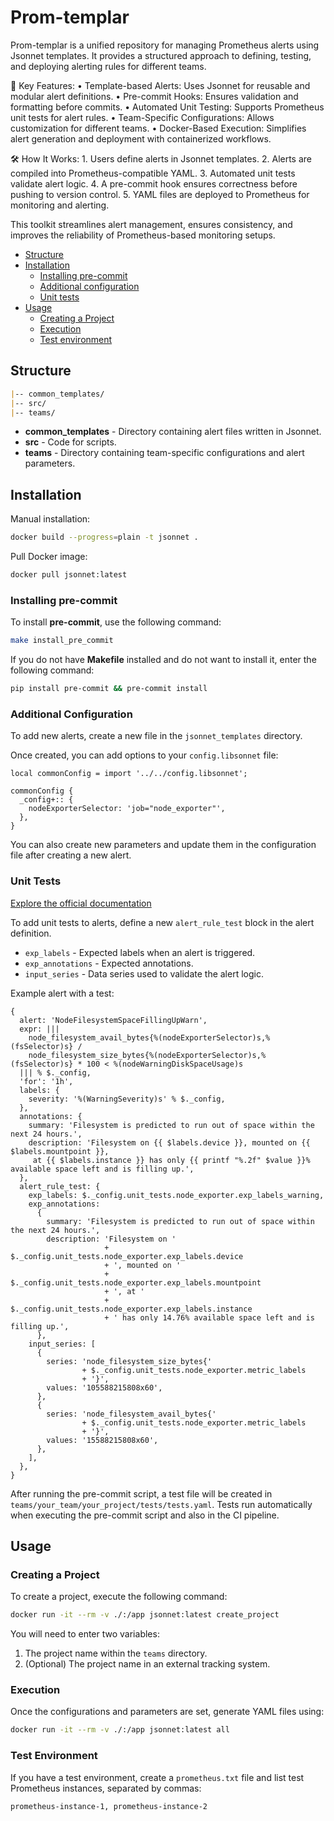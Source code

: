 # Prom-templar

Prom-templar is a unified repository for managing Prometheus alerts using Jsonnet templates. It provides a structured approach to defining, testing, and deploying alerting rules for different teams.

🚀 Key Features:
	•	Template-based Alerts: Uses Jsonnet for reusable and modular alert definitions.
	•	Pre-commit Hooks: Ensures validation and formatting before commits.
	•	Automated Unit Testing: Supports Prometheus unit tests for alert rules.
	•	Team-Specific Configurations: Allows customization for different teams.
	•	Docker-Based Execution: Simplifies alert generation and deployment with containerized workflows.

🛠 How It Works:
	1.	Users define alerts in Jsonnet templates.
	2.	Alerts are compiled into Prometheus-compatible YAML.
	3.	Automated unit tests validate alert logic.
	4.	A pre-commit hook ensures correctness before pushing to version control.
	5.	YAML files are deployed to Prometheus for monitoring and alerting.

This toolkit streamlines alert management, ensures consistency, and improves the reliability of Prometheus-based monitoring setups.

* [Structure](#structure)
* [Installation](#installation)
  * [Installing pre-commit](#installing-pre-commit)
  * [Additional configuration](#additional-configuration)
  * [Unit tests](#unit-tests)
* [Usage](#usage)
  * [Creating a Project](#creating-a-project)
  * [Execution](#execution)
  * [Test environment](#test-environment)

## Structure

```markdown
|-- common_templates/
|-- src/
|-- teams/
```

* **common_templates** - Directory containing alert files written in Jsonnet.
* **src** - Code for scripts.
* **teams** - Directory containing team-specific configurations and alert parameters.

## Installation

Manual installation:

```bash
docker build --progress=plain -t jsonnet .
```

Pull Docker image:

```bash
docker pull jsonnet:latest
```

### Installing pre-commit

To install **pre-commit**, use the following command:

```bash
make install_pre_commit
```

If you do not have **Makefile** installed and do not want to install it, enter the following command:

```bash
pip install pre-commit && pre-commit install
```

### Additional Configuration

To add new alerts, create a new file in the `jsonnet_templates` directory.

Once created, you can add options to your `config.libsonnet` file:

```jsonnet
local commonConfig = import '../../config.libsonnet';

commonConfig {
  _config+:: {
    nodeExporterSelector: 'job="node_exporter"',
  },
}
```

You can also create new parameters and update them in the configuration file after creating a new alert.

### Unit Tests

[Explore the official documentation](https://prometheus.io/docs/prometheus/latest/configuration/unit_testing_rules/#test-yml)

To add unit tests to alerts, define a new `alert_rule_test` block in the alert definition.

* `exp_labels` - Expected labels when an alert is triggered.
* `exp_annotations` - Expected annotations.
* `input_series` - Data series used to validate the alert logic.

Example alert with a test:

```jsonnet
{
  alert: 'NodeFilesystemSpaceFillingUpWarn',
  expr: |||
    node_filesystem_avail_bytes{%(nodeExporterSelector)s,%(fsSelector)s} /
    node_filesystem_size_bytes{%(nodeExporterSelector)s,%(fsSelector)s} * 100 < %(nodeWarningDiskSpaceUsage)s
  ||| % $._config,
  'for': '1h',
  labels: {
    severity: '%(WarningSeverity)s' % $._config,
  },
  annotations: {
    summary: 'Filesystem is predicted to run out of space within the next 24 hours.',
    description: 'Filesystem on {{ $labels.device }}, mounted on {{ $labels.mountpoint }},
     at {{ $labels.instance }} has only {{ printf "%.2f" $value }}% available space left and is filling up.',
  },
  alert_rule_test: {
    exp_labels: $._config.unit_tests.node_exporter.exp_labels_warning,
    exp_annotations:
      {
        summary: 'Filesystem is predicted to run out of space within the next 24 hours.',
        description: 'Filesystem on '
                     + $._config.unit_tests.node_exporter.exp_labels.device
                     + ', mounted on '
                     + $._config.unit_tests.node_exporter.exp_labels.mountpoint
                     + ', at '
                     + $._config.unit_tests.node_exporter.exp_labels.instance
                     + ' has only 14.76% available space left and is filling up.',
      },
    input_series: [
      {
        series: 'node_filesystem_size_bytes{'
                + $._config.unit_tests.node_exporter.metric_labels
                + '}',
        values: '105588215808x60',
      },
      {
        series: 'node_filesystem_avail_bytes{'
                + $._config.unit_tests.node_exporter.metric_labels
                + '}',
        values: '15588215808x60',
      },
    ],
  },
}
```

After running the pre-commit script, a test file will be created in `teams/your_team/your_project/tests/tests.yaml`.
Tests run automatically when executing the pre-commit script and also in the CI pipeline.

## Usage

### Creating a Project

To create a project, execute the following command:

```bash
docker run -it --rm -v ./:/app jsonnet:latest create_project
```

You will need to enter two variables:

1. The project name within the `teams` directory.
2. (Optional) The project name in an external tracking system.

### Execution

Once the configurations and parameters are set, generate YAML files using:

```bash
docker run -it --rm -v ./:/app jsonnet:latest all
```

### Test Environment

If you have a test environment, create a `prometheus.txt` file and list test Prometheus instances, separated by commas:

```markdown
prometheus-instance-1, prometheus-instance-2
```
